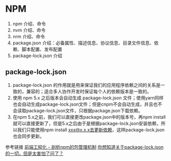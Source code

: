 # NPM

1. npm 介绍、命令
1. nvm 介绍、命令
1. nrm 介绍、命令
1. package.json 介绍：必备属性、描述信息、协议信息、目录文件信息、依赖、脚本配置、发布配置
1. package-lock.json 介绍


## package-lock.json

1. package-lock.json 的作用就是用来保证我们的应用程序依赖之间的关系是一致的，兼容的；适合多人协作开发时保证每个人的依赖版本是一致的。
1. 使用 npm 5.x 之后版本会自动生成 package-lock.json 文件；使用yarn同样也会自动生成package-lock.json文件；但是cnpm不会自动生成，并且也不会读取package-lock.json文件，只根据package.json下载依赖。
1. 在npm 5.x之前，我们可以直接更改package.json中的版本号，再npm install就可以直接更新了，但是5.x之后由于是根据package-lock.json安装依赖，所以我们只能使用npm install xxx@x.x.x去更新依赖，这样package-lock.json也会同步更新。


参考链接
[前端工程化 - 剖析npm的包管理机制](https://juejin.im/post/6844904022080667661)
[你想知道关于package-lock.json的一切，但是太害怕了问了？](https://segmentfault.com/a/1190000017239545)